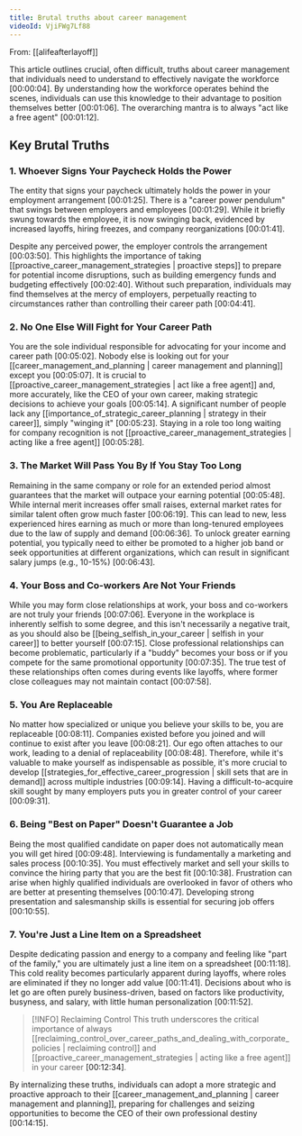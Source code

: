 ```yaml
---
title: Brutal truths about career management
videoId: VjiFWg7Lf88
---
```


From: [[alifeafterlayoff]] <br/> 

This article outlines crucial, often difficult, truths about career management that individuals need to understand to effectively navigate the workforce <a class="yt-timestamp" data-t="00:00:04">[00:00:04]</a>. By understanding how the workforce operates behind the scenes, individuals can use this knowledge to their advantage to position themselves better <a class="yt-timestamp" data-t="00:01:06">[00:01:06]</a>. The overarching mantra is to always "act like a free agent" <a class="yt-timestamp" data-t="00:01:12">[00:01:12]</a>.

## Key Brutal Truths

### 1. Whoever Signs Your Paycheck Holds the Power
The entity that signs your paycheck ultimately holds the power in your employment arrangement <a class="yt-timestamp" data-t="00:01:25">[00:01:25]</a>. There is a "career power pendulum" that swings between employers and employees <a class="yt-timestamp" data-t="00:01:29">[00:01:29]</a>. While it briefly swung towards the employee, it is now swinging back, evidenced by increased layoffs, hiring freezes, and company reorganizations <a class="yt-timestamp" data-t="00:01:41">[00:01:41]</a>.

Despite any perceived power, the employer controls the arrangement <a class="yt-timestamp" data-t="00:03:50">[00:03:50]</a>. This highlights the importance of taking [[proactive_career_management_strategies | proactive steps]] to prepare for potential income disruptions, such as building emergency funds and budgeting effectively <a class="yt-timestamp" data-t="00:02:40">[00:02:40]</a>. Without such preparation, individuals may find themselves at the mercy of employers, perpetually reacting to circumstances rather than controlling their career path <a class="yt-timestamp" data-t="00:04:41">[00:04:41]</a>.

### 2. No One Else Will Fight for Your Career Path
You are the sole individual responsible for advocating for your income and career path <a class="yt-timestamp" data-t="00:05:02">[00:05:02]</a>. Nobody else is looking out for your [[career_management_and_planning | career management and planning]] except you <a class="yt-timestamp" data-t="00:05:07">[00:05:07]</a>. It is crucial to [[proactive_career_management_strategies | act like a free agent]] and, more accurately, like the CEO of your own career, making strategic decisions to achieve your goals <a class="yt-timestamp" data-t="00:05:14">[00:05:14]</a>. A significant number of people lack any [[importance_of_strategic_career_planning | strategy in their career]], simply "winging it" <a class="yt-timestamp" data-t="00:05:23">[00:05:23]</a>. Staying in a role too long waiting for company recognition is not [[proactive_career_management_strategies | acting like a free agent]] <a class="yt-timestamp" data-t="00:05:28">[00:05:28]</a>.

### 3. The Market Will Pass You By If You Stay Too Long
Remaining in the same company or role for an extended period almost guarantees that the market will outpace your earning potential <a class="yt-timestamp" data-t="00:05:48">[00:05:48]</a>. While internal merit increases offer small raises, external market rates for similar talent often grow much faster <a class="yt-timestamp" data-t="00:06:19">[00:06:19]</a>. This can lead to new, less experienced hires earning as much or more than long-tenured employees due to the law of supply and demand <a class="yt-timestamp" data-t="00:06:36">[00:06:36]</a>. To unlock greater earning potential, you typically need to either be promoted to a higher job band or seek opportunities at different organizations, which can result in significant salary jumps (e.g., 10-15%) <a class="yt-timestamp" data-t="00:06:43">[00:06:43]</a>.

### 4. Your Boss and Co-workers Are Not Your Friends
While you may form close relationships at work, your boss and co-workers are not truly your friends <a class="yt-timestamp" data-t="00:07:06">[00:07:06]</a>. Everyone in the workplace is inherently selfish to some degree, and this isn't necessarily a negative trait, as you should also be [[being_selfish_in_your_career | selfish in your career]] to better yourself <a class="yt-timestamp" data-t="00:07:15">[00:07:15]</a>. Close professional relationships can become problematic, particularly if a "buddy" becomes your boss or if you compete for the same promotional opportunity <a class="yt-timestamp" data-t="00:07:35">[00:07:35]</a>. The true test of these relationships often comes during events like layoffs, where former close colleagues may not maintain contact <a class="yt-timestamp" data-t="00:07:58">[00:07:58]</a>.

### 5. You Are Replaceable
No matter how specialized or unique you believe your skills to be, you are replaceable <a class="yt-timestamp" data-t="00:08:11">[00:08:11]</a>. Companies existed before you joined and will continue to exist after you leave <a class="yt-timestamp" data-t="00:08:21">[00:08:21]</a>. Our ego often attaches to our work, leading to a denial of replaceability <a class="yt-timestamp" data-t="00:08:48">[00:08:48]</a>. Therefore, while it's valuable to make yourself as indispensable as possible, it's more crucial to develop [[strategies_for_effective_career_progression | skill sets that are in demand]] across multiple industries <a class="yt-timestamp" data-t="00:09:14">[00:09:14]</a>. Having a difficult-to-acquire skill sought by many employers puts you in greater control of your career <a class="yt-timestamp" data-t="00:09:31">[00:09:31]</a>.

### 6. Being "Best on Paper" Doesn't Guarantee a Job
Being the most qualified candidate on paper does not automatically mean you will get hired <a class="yt-timestamp" data-t="00:09:48">[00:09:48]</a>. Interviewing is fundamentally a marketing and sales process <a class="yt-timestamp" data-t="00:10:35">[00:10:35]</a>. You must effectively market and sell your skills to convince the hiring party that you are the best fit <a class="yt-timestamp" data-t="00:10:38">[00:10:38]</a>. Frustration can arise when highly qualified individuals are overlooked in favor of others who are better at presenting themselves <a class="yt-timestamp" data-t="00:10:47">[00:10:47]</a>. Developing strong presentation and salesmanship skills is essential for securing job offers <a class="yt-timestamp" data-t="00:10:55">[00:10:55]</a>.

### 7. You're Just a Line Item on a Spreadsheet
Despite dedicating passion and energy to a company and feeling like "part of the family," you are ultimately just a line item on a spreadsheet <a class="yt-timestamp" data-t="00:11:18">[00:11:18]</a>. This cold reality becomes particularly apparent during layoffs, where roles are eliminated if they no longer add value <a class="yt-timestamp" data-t="00:11:41">[00:11:41]</a>. Decisions about who is let go are often purely business-driven, based on factors like productivity, busyness, and salary, with little human personalization <a class="yt-timestamp" data-t="00:11:52">[00:11:52]</a>.

> [!INFO] Reclaiming Control
> This truth underscores the critical importance of always [[reclaiming_control_over_career_paths_and_dealing_with_corporate_policies | reclaiming control]] and [[proactive_career_management_strategies | acting like a free agent]] in your career <a class="yt-timestamp" data-t="00:12:34">[00:12:34]</a>.

By internalizing these truths, individuals can adopt a more strategic and proactive approach to their [[career_management_and_planning | career management and planning]], preparing for challenges and seizing opportunities to become the CEO of their own professional destiny <a class="yt-timestamp" data-t="00:14:15">[00:14:15]</a>.